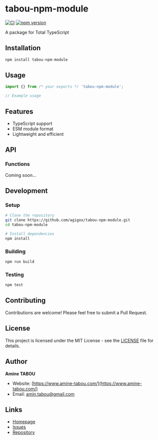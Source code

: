 # tabou-npm-module

[![CI](https://github.com/agigox/tabou-npm-module/actions/workflows/ci.yml/badge.svg)](https://github.com/agigox/tabou-npm-module/actions/workflows/ci.yml)
[![npm version](https://badge.fury.io/js/tabou-npm-module.svg)](https://badge.fury.io/js/tabou-npm-module)

A package for Total TypeScript

## Installation

```bash
npm install tabou-npm-module
```

## Usage

```javascript
import {} from /* your exports */ 'tabou-npm-module';

// Example usage
```

## Features

- TypeScript support
- ESM module format
- Lightweight and efficient

## API

### Functions

Coming soon...

## Development

### Setup

```bash
# Clone the repository
git clone https://github.com/agigox/tabou-npm-module.git
cd tabou-npm-module

# Install dependencies
npm install
```

### Building

```bash
npm run build
```

### Testing

```bash
npm test
```

## Contributing

Contributions are welcome! Please feel free to submit a Pull Request.

## License

This project is licensed under the MIT License - see the [LICENSE](LICENSE) file for details.

## Author

**Amine TABOU**

- Website: [https://www.amine-tabou.com/](https://www.amine-tabou.com/)
- Email: amin.tabou@gmail.com

## Links

- [Homepage](https://github.com/agigox/tabou-npm-module)
- [Issues](https://github.com/agigox/tabou-npm-module/issues)
- [Repository](https://github.com/agigox/tabou-npm-module)
